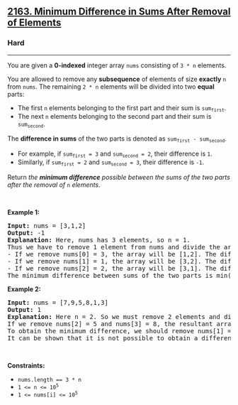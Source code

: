 <h2><a href="https://leetcode.com/problems/minimum-difference-in-sums-after-removal-of-elements/">2163. Minimum Difference in Sums After Removal of Elements</a></h2><h3>Hard</h3><hr><div style="user-select: auto;"><p style="user-select: auto;">You are given a <strong style="user-select: auto;">0-indexed</strong> integer array <code style="user-select: auto;">nums</code> consisting of <code style="user-select: auto;">3 * n</code> elements.</p>

<p style="user-select: auto;">You are allowed to remove any <strong style="user-select: auto;">subsequence</strong> of elements of size <strong style="user-select: auto;">exactly</strong> <code style="user-select: auto;">n</code> from <code style="user-select: auto;">nums</code>. The remaining <code style="user-select: auto;">2 * n</code> elements will be divided into two <strong style="user-select: auto;">equal</strong> parts:</p>

<ul style="user-select: auto;">
	<li style="user-select: auto;">The first <code style="user-select: auto;">n</code> elements belonging to the first part and their sum is <code style="user-select: auto;">sum<sub style="user-select: auto;">first</sub></code>.</li>
	<li style="user-select: auto;">The next <code style="user-select: auto;">n</code> elements belonging to the second part and their sum is <code style="user-select: auto;">sum<sub style="user-select: auto;">second</sub></code>.</li>
</ul>

<p style="user-select: auto;">The <strong style="user-select: auto;">difference in sums</strong> of the two parts is denoted as <code style="user-select: auto;">sum<sub style="user-select: auto;">first</sub> - sum<sub style="user-select: auto;">second</sub></code>.</p>

<ul style="user-select: auto;">
	<li style="user-select: auto;">For example, if <code style="user-select: auto;">sum<sub style="user-select: auto;">first</sub> = 3</code> and <code style="user-select: auto;">sum<sub style="user-select: auto;">second</sub> = 2</code>, their difference is <code style="user-select: auto;">1</code>.</li>
	<li style="user-select: auto;">Similarly, if <code style="user-select: auto;">sum<sub style="user-select: auto;">first</sub> = 2</code> and <code style="user-select: auto;">sum<sub style="user-select: auto;">second</sub> = 3</code>, their difference is <code style="user-select: auto;">-1</code>.</li>
</ul>

<p style="user-select: auto;">Return <em style="user-select: auto;">the <strong style="user-select: auto;">minimum difference</strong> possible between the sums of the two parts after the removal of </em><code style="user-select: auto;">n</code><em style="user-select: auto;"> elements</em>.</p>

<p style="user-select: auto;">&nbsp;</p>
<p style="user-select: auto;"><strong style="user-select: auto;">Example 1:</strong></p>

<pre style="user-select: auto;"><strong style="user-select: auto;">Input:</strong> nums = [3,1,2]
<strong style="user-select: auto;">Output:</strong> -1
<strong style="user-select: auto;">Explanation:</strong> Here, nums has 3 elements, so n = 1. 
Thus we have to remove 1 element from nums and divide the array into two equal parts.
- If we remove nums[0] = 3, the array will be [1,2]. The difference in sums of the two parts will be 1 - 2 = -1.
- If we remove nums[1] = 1, the array will be [3,2]. The difference in sums of the two parts will be 3 - 2 = 1.
- If we remove nums[2] = 2, the array will be [3,1]. The difference in sums of the two parts will be 3 - 1 = 2.
The minimum difference between sums of the two parts is min(-1,1,2) = -1. 
</pre>

<p style="user-select: auto;"><strong style="user-select: auto;">Example 2:</strong></p>

<pre style="user-select: auto;"><strong style="user-select: auto;">Input:</strong> nums = [7,9,5,8,1,3]
<strong style="user-select: auto;">Output:</strong> 1
<strong style="user-select: auto;">Explanation:</strong> Here n = 2. So we must remove 2 elements and divide the remaining array into two parts containing two elements each.
If we remove nums[2] = 5 and nums[3] = 8, the resultant array will be [7,9,1,3]. The difference in sums will be (7+9) - (1+3) = 12.
To obtain the minimum difference, we should remove nums[1] = 9 and nums[4] = 1. The resultant array becomes [7,5,8,3]. The difference in sums of the two parts is (7+5) - (8+3) = 1.
It can be shown that it is not possible to obtain a difference smaller than 1.
</pre>

<p style="user-select: auto;">&nbsp;</p>
<p style="user-select: auto;"><strong style="user-select: auto;">Constraints:</strong></p>

<ul style="user-select: auto;">
	<li style="user-select: auto;"><code style="user-select: auto;">nums.length == 3 * n</code></li>
	<li style="user-select: auto;"><code style="user-select: auto;">1 &lt;= n &lt;= 10<sup style="user-select: auto;">5</sup></code></li>
	<li style="user-select: auto;"><code style="user-select: auto;">1 &lt;= nums[i] &lt;= 10<sup style="user-select: auto;">5</sup></code></li>
</ul>
</div>